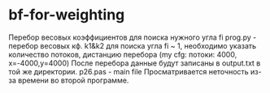 # bf-for-weighting
Перебор весовых коэффициентов для поиска нужного угла fi
prog.py - перебор весовых кф. k1&k2 для поиска угла fi ~ 1, необходимо указать количество потоков, дистанцию перебора (my cfg: потоки: 4000, x=-4000,y=4000)
После перебора данные будут записаны в output.txt в той же директории.
p26.pas - main file
Просматривается неточность из-за времени во второй программе.
